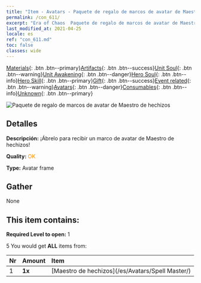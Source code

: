 ```yaml
---
title: "Item - Avatars - Paquete de regalo de marcos de avatar de Maestro de hechizos"
permalink: /con_611/
excerpt: "Era of Chaos  Paquete de regalo de marcos de avatar de Maestro de hechizos"
last_modified_at: 2021-04-25
locale: es
ref: "con_611.md"
toc: false
classes: wide
---
```

 [Materials](/ItemsES/){: .btn .btn--primary}[Artifacts](/ItemsES/Artifacts/){: .btn .btn--success}[Unit Soul](/ItemsES/UnitSoul/){: .btn .btn--warning}[Unit Awakening](/ItemsES/UnitAwakening/){: .btn .btn--danger}[Hero Soul](/ItemsES/HeroSoul/){: .btn .btn--info}[Hero Skill](/ItemsES/HeroSkill/){: .btn .btn--primary}[Gift](/ItemsES/Gift/){: .btn .btn--success}[Event related](/ItemsES/Events/){: .btn .btn--warning}[Avatars](/ItemsES/Avatars/){: .btn .btn--danger}[Consumables](/ItemsES/Consumables/){: .btn .btn--info}[Unknown](/ItemsES/Unknown/){: .btn .btn--primary}

 ![Paquete de regalo de marcos de avatar de Maestro de hechizos](/images/t/i_907003.png)

## Detalles
 **Descripción:** ¡Ábrelo para recibir un marco de avatar de Maestro de hechizos!

 **Quality:** <span style="color: #FF8C00">OK</span>

 **Type:** Avatar frame

## Gather

  None

## This item contains:

 **Required Level to open:** 1

 5 You would get **ALL** items  from:

  | Nr | Amount |     Item    |
  |:---|:-------|:------------|
  | 1 |  **1x** | [Maestro de hechizos](/es/Avatars/Spell Master/) |  | 

